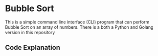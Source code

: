 # Bubble Sort

This is a simple command line interface (CLI) program that can perform Bubble Sort on an array of numbers. There is a both a Python and Golang version in this repository

## Code Explanation

